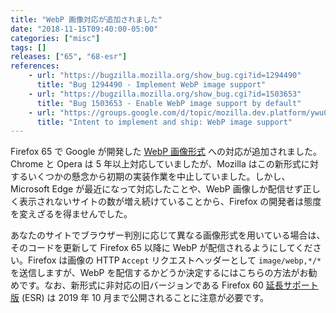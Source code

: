 ```yaml
---
title: "WebP 画像対応が追加されました"
date: "2018-11-15T09:40:00-05:00"
categories: ["misc"]
tags: []
releases: ["65", "68-esr"]
references:
    - url: "https://bugzilla.mozilla.org/show_bug.cgi?id=1294490"
      title: "Bug 1294490 - Implement WebP image support"
    - url: "https://bugzilla.mozilla.org/show_bug.cgi?id=1503653"
      title: "Bug 1503653 - Enable WebP image support by default"
    - url: "https://groups.google.com/d/topic/mozilla.dev.platform/ywu0gzoQfRY/discussion"
      title: "Intent to implement and ship: WebP image support"
---
```

Firefox 65 で Google が開発した [WebP 画像形式](https://en.wikipedia.org/wiki/WebP) への対応が追加されました。Chrome と Opera は 5 年以上対応していましたが、Mozilla はこの新形式に対するいくつかの懸念から初期の実装作業を中止していました。しかし、Microsoft Edge が最近になって対応したことや、WebP 画像しか配信せず正しく表示されないサイトの数が増え続けていることから、Firefox の開発者は態度を変えざるを得ませんでした。

あなたのサイトでブラウザー判別に応じて異なる画像形式を用いている場合は、そのコードを更新して Firefox 65 以降に WebP が配信されるようにしてください。Firefox は画像の HTTP `Accept` リクエストヘッダーとして `image/webp,*/*` を送信しますが、WebP を配信するかどうか決定するにはこちらの方法がお勧めです。なお、新形式に非対応の旧バージョンである Firefox 60 [延長サポート版](https://www.mozilla.org/firefox/organizations/) (ESR) は 2019 年 10 月まで公開されることに注意が必要です。
